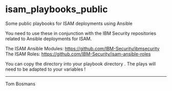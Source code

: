 # isam_playbooks_public
Some public playbooks for ISAM deployments using Ansible

You need to use these in conjunction with the IBM Security repositories related to Ansible deployments for ISAM.

The ISAM Ansible Modules:
https://github.com/IBM-Security/ibmsecurity
The ISAM Roles:
https://github.com/IBM-Security/isam-ansible-roles


You can copy the directory into your playbook directory .
The plays will need to be adapted to your variables !

---------------------------
Tom Bosmans

